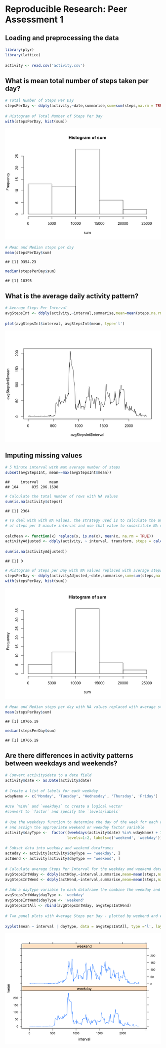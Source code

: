 # Reproducible Research: Peer Assessment 1


## Loading and preprocessing the data

```r
library(plyr)
library(lattice)

activity <- read.csv('activity.csv')
```
## What is mean total number of steps taken per day?

```r
# Total Number of Steps Per Day
stepsPerDay <- ddply(activity,~date,summarise,sum=sum(steps,na.rm = TRUE))

# Histogram of Total Number of Steps Per Day
with(stepsPerDay, hist(sum))
```

![](PA1_template_files/figure-html/unnamed-chunk-2-1.png) 

```r
# Mean and Median steps per day
mean(stepsPerDay$sum)
```

```
## [1] 9354.23
```

```r
median(stepsPerDay$sum)
```

```
## [1] 10395
```
## What is the average daily activity pattern?

```r
# Average Steps Per Interval
avgStepsInt <- ddply(activity,~interval,summarise,mean=mean(steps,na.rm = TRUE))

plot(avgStepsInt$interval, avgStepsInt$mean, type='l')
```

![](PA1_template_files/figure-html/unnamed-chunk-3-1.png) 

## Imputing missing values

```r
# 5 Minute interval with max average number of steps
subset(avgStepsInt, mean==max(avgStepsInt$mean))
```

```
##     interval     mean
## 104      835 206.1698
```

```r
# Calculate the total number of rows with NA values
sum(is.na(activity$steps))
```

```
## [1] 2304
```

```r
# To deal with with NA values, the strategy used is to calculate the average number
# of steps per 5 minute interval and use that value to susbstitute NA values in the dataset

calcMean <- function(x) replace(x, is.na(x), mean(x, na.rm = TRUE))
activityAdjusted <- ddply(activity, ~ interval, transform, steps = calcMean(steps))

sum(is.na(activityAdjusted))
```

```
## [1] 0
```

```r
# Histogram of Steps per Day with NA values replaced with average steps/5 min interval
stepsPerDay <- ddply(activityAdjusted,~date,summarise,sum=sum(steps,na.rm = TRUE))
with(stepsPerDay, hist(sum))
```

![](PA1_template_files/figure-html/unnamed-chunk-4-1.png) 

```r
# Mean and Median steps per day with NA values replaced with average steps/5 min interval
mean(stepsPerDay$sum)
```

```
## [1] 10766.19
```

```r
median(stepsPerDay$sum)
```

```
## [1] 10766.19
```

## Are there differences in activity patterns between weekdays and weekends?

```r
# Convert activity$date to a date field
activity$date <- as.Date(activity$date)

# Create a list of labels for each weekday
wdayName <- c('Monday', 'Tuesday', 'Wednesday', 'Thursday', 'Friday')

#Use `%in%` and `weekdays` to create a logical vector
#convert to `factor` and specify the `levels/labels`

# Use the weekdays function to determine the day of the week for each date
# and assign the appropriate weekend or weekday factor variable
activity$dayType <-  factor((weekdays(activity$date) %in% wdayName) + 1L,
                            levels=1:2, labels=c('weekend', 'weekday'))

# Subset data into weekday and weekend dataframes
actWday <- activity[activity$dayType == "weekday", ]
actWend <- activity[activity$dayType == "weekend", ]

# Calculate average Steps Per Interval for the weekday and weekend dataframes
avgStepsIntWday <- ddply(actWday,~interval,summarise,mean=mean(steps,na.rm = TRUE))
avgStepsIntWend <- ddply(actWend,~interval,summarise,mean=mean(steps,na.rm = TRUE))

# Add a dayType variable to each dataframe the combine the weekday and weekend dataframes
avgStepsIntWday$dayType <- 'weekday'
avgStepsIntWend$dayType <- 'weekend'
avgStepsIntAll <- rbind(avgStepsIntWday, avgStepsIntWend)

# Two panel plots with Average Steps per Day - plotted by weekend and weekday

xyplot(mean ~ interval | dayType, data = avgStepsIntAll, type ='l', layout = c(1, 2))
```

![](PA1_template_files/figure-html/unnamed-chunk-5-1.png) 
